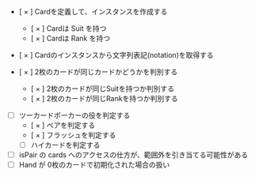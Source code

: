 - [ × ] Cardを定義して、インスタンスを作成する
    - [ × ] Cardは Suit を持つ
    - [ × ] Cardは Rank を持つ
- [ × ] Cardのインスタンスから文字列表記(notation)を取得する

- [ × ] 2枚のカードが同じカードかどうかを判別する
    - [ × ] 2枚のカードが同じSuitを持つか判別する
    - [ × ] 2枚のカードが同じRankを持つか判別する

- [ ] ツーカードポーカーの役を判定する
    - [ × ] ペアを判定する
    - [ × ] フラッシュを判定する
    - [ ] ハイカードを判定する
- [ ] isPair の cards へのアクセスの仕方が、範囲外を引き当てる可能性がある
- [ ] Hand が 0枚のカードで初期化された場合の扱い

